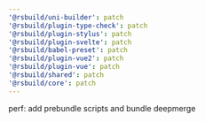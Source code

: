```yaml
---
'@rsbuild/uni-builder': patch
'@rsbuild/plugin-type-check': patch
'@rsbuild/plugin-stylus': patch
'@rsbuild/plugin-svelte': patch
'@rsbuild/babel-preset': patch
'@rsbuild/plugin-vue2': patch
'@rsbuild/plugin-vue': patch
'@rsbuild/shared': patch
'@rsbuild/core': patch
---
```


perf: add prebundle scripts and bundle deepmerge
